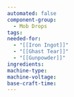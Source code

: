 ```yaml
---
automated: false
component-group:
  - Mob Drops
tags: 
needed-for:
  - "[[Iron Ingot]]"
  - "[[Ghast Tear]]"
  - "[[Gunpowder]]"
ingredients: 
machine-type: 
machine-voltage: 
base-craft-time:
---
```

